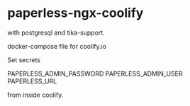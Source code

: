 # paperless-ngx-coolify

with postgresql and tika-support.

docker-compose file for coolify.io

Set secrets

PAPERLESS_ADMIN_PASSWORD
PAPERLESS_ADMIN_USER
PAPERLESS_URL

from inside coolify.
